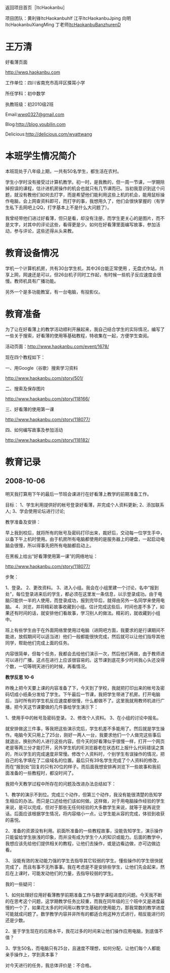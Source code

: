 返回项目首页［ItcHaokanbu］

项目团队：黄利锋ItcHaokanbuhlf  江平ItcHaokanbuJping  向明ItcHaokanbuXiangMing  丁老师[ItcHaokanbuBanzhurenD](ItcHaokanbuBanzhurenD.md)

# 王万清 #

好看薄页面

http://wwq.haokanbu.com

工作单位：四川省南充市高坪区搽耳小学

所任学科：初中数学

执教班级：初2010级2班

Email:wwq0327@gmail.com

Blog:http://blog.youbilin.com

Delicious:http://delicious.com/wyattwang

# 本班学生情况简介 #

本班现处于八年级上期，一共有50名学生，都生活在农村。

学生小学时没有接受过计算机教学。初一时，是我教的，但一周一节课，一学期除掉担误的课程，估计进机房操作的机会也就只有几节课而已。当初我意识到这个问题，就没有教他们如何去打字，而是希望他们能利用这些上机的机会，能用鼠标操作电脑，会上网查资料即可，而打字的事，我想用久了，他们会很快掌握的（有学生私下去网吧上QQ，打字基本上不是什么大问题了）。

我曾经带他们进过好看薄，但只是看，却没有注册，而学生更关心的是图片，而不是文字，对其中的评论这些，看得更是少。如何在好看薄里面编写故事，参加活动，参与评论，这些还得从头来教。

# 教育设备情况 #

学机一个计算机机房，共有30台学生机，其中26台能正常使用 ，无盘式作站，共享上网，网速还是可以，但26台机子同时工作起，有时候一些机子反应速度会很慢。教师机具有广播功能。

另外一个是多功能教室，有一台电脑，有投影仪。

# 教育准备 #

为了让在好看薄上的教学活动顺利开展起来，我自己结合学生的实际情况，编写了一些关于搜索，好看薄的使用等基础教程，特收集在一起，方便学生查阅。

活动页面：http://www.haokanbu.com/event/1678/

现在四个教程如下：

一、用Google（谷歌）搜索学习资料

http://www.haokanbu.com/story/501/

二、搜索及保存图片

http://www.haokanbu.com/story/118166/

三、好看薄的使用第一课

http://www.haokanbu.com/story/118077/

四、如何编写故事及参加活动

http://www.haokanbu.com/story/118182/

# 教育记录 #

## 2008-10-06 ##

明天我打算用下午的最后一节班会课进行在好看薄上教学的前期准备工作。

目标：
1、学生利用提供好的帐号登录好看薄，并完成个人资料更新;
2、添加联系人;
3、学会使用论坛进行讨论;

教学准备及安排：

早上我到校后，就将所有的账号及密码打印出来，裁好后，交动每一位学生手中，以备下午上机时使用。由于机房所有电脑都使用的是服务器上的硬盘，一起启动电脑会很慢，所以得事先把所有电脑都启动上。

在黑板上给出“好看薄使用第一课”的网络地址：

http://www.haokanbu.com/story/118077/

步聚：

1、登录。
2、更改资料。
3、进入小组。我会在小组里建一个讨论，名中“报到处”，每位登录进来后的学生，都必须在这里发一条信息，以示登录成功。由于电脑只能供一半的人使用，而登录成功，报到完毕后，就得由另外一名同学来使用电脑。
4、浏览，并将精彩故事收藏到小组。估计完成这些后，时间也差不多了，如果还有时间的话，就安排他们看故事，学习别人的做法。精彩的，就收藏到小组中。

班上有些学生由于在外面网络里使用过电脑（进网吧方面，我要求的是行课期间不能进，放假期间可以适当进）他们一般都能很快完成，然后就可以让他们指导其他同学，帮助他们完成上面的任务。

内容很简单，但每个任务，我都会去给他们演示一次，然后他们再做，由于教师进可以进行广播，这点在进行上应该很容易的。这节课到底花多少时间我心头还没得个数，一切等明天进行的时候，再看情况。

**教学反思 10-6**

昨晚上把今天要上课的内容准备了下，今天到了学校，我就把打印出来的帐号及密码切成小纸条分发给了学生。下午最后一节课，我把学生带进了机房。打开电脑后，当时所有的学生机反应速度都很慢，什么都做不了。这里我就用教师机进行广播，把今天这节课要做的几件事给学生演示下：

1、使用手中的帐号及密码登录。
2、修改个人资料。
3、在小组的讨论中报名。

就安排做这三件事，等我把这些演示完后，学生机差不多能用了。然后就是学生操作。电脑今天只用上了25台，刚好一两人一台，我要求他们一个人做完这些事后就退出，换别外的人进行这些内容。但今天的好看薄似乎很慢一样，打开一个网页老是等两三分才能打开，另外学生机的IE浏览器老在状态栏上报什么代码错误之类的，所以学生的完成速度非常慢。修改个人资料时，个别学生有误操作的情况，把自己的名字填在了二级域名的位置。最后只有39名学生完成了个人资料的修改，而在“报到处”回复的只有20位的样子。而后面我想安排再浏览下一些故事和我前面准备的一些教程时，都没时间了。

我把今天教学过程中所存在的问题及改进办法总结如下：

1、教学的演示不到位。完成三个动作，但第三个动作，我没有能很清楚的告知学生相应的办法。而只是口述给他们该如何做。这样做，对于用电脑操作经验的学生来说，是可以完成，但对于那些无任何经验的大多数学生来说，就等于是再说空话。后面应该根据学生情况，将内容缩小一点，让学生能从容的完成，体验到收获的喜悦。

2、准备的资源没有利用。前面所准备的一些教程故事，没能告知学生，演示操作只能留给学生肤浅的印象，而并没有成为学生个人的知识或能力。后面的教学中，我想应该先给他们提供相关的教程，让他们去操作，或是边看边做，亦可边做边看。

3、没能有效的发动能力强的学生去指导其它较弱的学生。懂些操作的学生很快就完成了，而且有事不无所事事。我在考虑是不是安排些学生，让他们先会起来，然后在上课时，可能发动他们的力量，去指导较弱的学生。

我的一些疑问：

1、如何处理好应用好看薄教学前期准备工作与数学课程进度的问题。今天我不断的在思考这个问题，这学期教学任务比较重，而我在同年级的三个班中又是进度最慢的一个了，如果花太多的时间用以教学生基础的使用能力，那我常数的教学进度可能就成问题了。数学教学内容并非所有的都适合用这种方式进行，相反能进行的还是少数。

2、鉴于学生现在的应用水平，我花过多的时间来让他们操作应用电脑，到底值不值？

3、学生50名，而电脑只有25台，且速度不理想，如何分配，让他们每个人都能亲手操作上，学到真本事？

对今天进行的任务，我总体评价是：不合格。